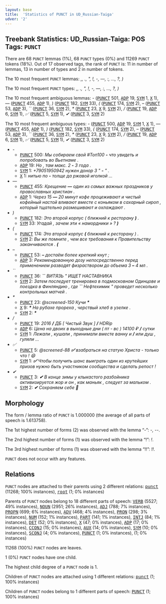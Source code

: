 ```yaml
---
layout: base
title:  'Statistics of PUNCT in UD_Russian-Taiga'
udver: '2'
---
```


## Treebank Statistics: UD_Russian-Taiga: POS Tags: `PUNCT`

There are 68 `PUNCT` lemmas (1%), 68 `PUNCT` types (0%) and 11269 `PUNCT` tokens (18%).
Out of 17 observed tags, the rank of `PUNCT` is: 11 in number of lemmas, 13 in number of types and 2 in number of tokens.

The 10 most frequent `PUNCT` lemmas: <em>,, ., ", !, -, —, :, ..., ?, )</em>

The 10 most frequent `PUNCT` types:  <em>,, ., ", !, -, —, :, ..., ?, )</em>

The 10 most frequent ambiguous lemmas: <em>-</em> (<tt><a href="ru_taiga-pos-PUNCT.html">PUNCT</a></tt> 501, <tt><a href="ru_taiga-pos-ADP.html">ADP</a></tt> 19, <tt><a href="ru_taiga-pos-SYM.html">SYM</a></tt> 1, <tt><a href="ru_taiga-pos-X.html">X</a></tt> 1), <em>—</em> (<tt><a href="ru_taiga-pos-PUNCT.html">PUNCT</a></tt> 455, <tt><a href="ru_taiga-pos-ADP.html">ADP</a></tt> 1), <em>)</em> (<tt><a href="ru_taiga-pos-PUNCT.html">PUNCT</a></tt> 182, <tt><a href="ru_taiga-pos-SYM.html">SYM</a></tt> 33), <em>(</em> (<tt><a href="ru_taiga-pos-PUNCT.html">PUNCT</a></tt> 174, <tt><a href="ru_taiga-pos-SYM.html">SYM</a></tt> 2), <em>–</em> (<tt><a href="ru_taiga-pos-PUNCT.html">PUNCT</a></tt> 53, <tt><a href="ru_taiga-pos-ADP.html">ADP</a></tt> 3), <em>``</em> (<tt><a href="ru_taiga-pos-PUNCT.html">PUNCT</a></tt> 36, <tt><a href="ru_taiga-pos-SYM.html">SYM</a></tt> 2), <em>*</em> (<tt><a href="ru_taiga-pos-PUNCT.html">PUNCT</a></tt> 23, <tt><a href="ru_taiga-pos-X.html">X</a></tt> 9, <tt><a href="ru_taiga-pos-SYM.html">SYM</a></tt> 2), <em>/</em> (<tt><a href="ru_taiga-pos-PUNCT.html">PUNCT</a></tt> 19, <tt><a href="ru_taiga-pos-ADP.html">ADP</a></tt> 6, <tt><a href="ru_taiga-pos-SYM.html">SYM</a></tt> 1), <em>✅</em> (<tt><a href="ru_taiga-pos-PUNCT.html">PUNCT</a></tt> 5, <tt><a href="ru_taiga-pos-SYM.html">SYM</a></tt> 1), <em>✔</em> (<tt><a href="ru_taiga-pos-PUNCT.html">PUNCT</a></tt> 3, <tt><a href="ru_taiga-pos-SYM.html">SYM</a></tt> 2)

The 10 most frequent ambiguous types:  <em>-</em> (<tt><a href="ru_taiga-pos-PUNCT.html">PUNCT</a></tt> 500, <tt><a href="ru_taiga-pos-ADP.html">ADP</a></tt> 19, <tt><a href="ru_taiga-pos-SYM.html">SYM</a></tt> 1, <tt><a href="ru_taiga-pos-X.html">X</a></tt> 1), <em>—</em> (<tt><a href="ru_taiga-pos-PUNCT.html">PUNCT</a></tt> 455, <tt><a href="ru_taiga-pos-ADP.html">ADP</a></tt> 1), <em>)</em> (<tt><a href="ru_taiga-pos-PUNCT.html">PUNCT</a></tt> 182, <tt><a href="ru_taiga-pos-SYM.html">SYM</a></tt> 33), <em>(</em> (<tt><a href="ru_taiga-pos-PUNCT.html">PUNCT</a></tt> 174, <tt><a href="ru_taiga-pos-SYM.html">SYM</a></tt> 2), <em>–</em> (<tt><a href="ru_taiga-pos-PUNCT.html">PUNCT</a></tt> 53, <tt><a href="ru_taiga-pos-ADP.html">ADP</a></tt> 3), <em>``</em> (<tt><a href="ru_taiga-pos-PUNCT.html">PUNCT</a></tt> 36, <tt><a href="ru_taiga-pos-SYM.html">SYM</a></tt> 2), <em>*</em> (<tt><a href="ru_taiga-pos-PUNCT.html">PUNCT</a></tt> 23, <tt><a href="ru_taiga-pos-X.html">X</a></tt> 9, <tt><a href="ru_taiga-pos-SYM.html">SYM</a></tt> 2), <em>/</em> (<tt><a href="ru_taiga-pos-PUNCT.html">PUNCT</a></tt> 19, <tt><a href="ru_taiga-pos-ADP.html">ADP</a></tt> 6, <tt><a href="ru_taiga-pos-SYM.html">SYM</a></tt> 1), <em>✅</em> (<tt><a href="ru_taiga-pos-PUNCT.html">PUNCT</a></tt> 5, <tt><a href="ru_taiga-pos-SYM.html">SYM</a></tt> 1), <em>✔</em> (<tt><a href="ru_taiga-pos-PUNCT.html">PUNCT</a></tt> 3, <tt><a href="ru_taiga-pos-SYM.html">SYM</a></tt> 2)


* <em>-</em>
  * <tt><a href="ru_taiga-pos-PUNCT.html">PUNCT</a></tt> 500: <em>Мы собираем свой #Топ100 <b>-</b> что увидеть и попробовать во Вьетнаме .</em>
  * <tt><a href="ru_taiga-pos-ADP.html">ADP</a></tt> 19: <em>Но , там макс. 2 <b>-</b> 3 года .</em>
  * <tt><a href="ru_taiga-pos-SYM.html">SYM</a></tt> 1: <em>+79051950942 нужен донор 3 " <b>-</b> " .</em>
  * <tt><a href="ru_taiga-pos-X.html">X</a></tt> 1: <em>нитью по <b>-</b> толще да ржавой иголкой ...</em>
* <em>—</em>
  * <tt><a href="ru_taiga-pos-PUNCT.html">PUNCT</a></tt> 455: <em>Крещение <b>—</b> один из самых важных праздников у православных христиан .</em>
  * <tt><a href="ru_taiga-pos-ADP.html">ADP</a></tt> 1: <em>Через 15 <b>—</b> 20 минут кофе процеживают и чистый кофейный настой вливают вместе с коньяком в сахарный сироп , который тщательно размешивают и охлаждают .</em>
* <em>)</em>
  * <tt><a href="ru_taiga-pos-PUNCT.html">PUNCT</a></tt> 182: <em>Это второй корпус ( ближний к ресторану <b>)</b> .</em>
  * <tt><a href="ru_taiga-pos-SYM.html">SYM</a></tt> 33: <em>Угадай , зачем эти « намордники » ? <b>)</b></em>
* <em>(</em>
  * <tt><a href="ru_taiga-pos-PUNCT.html">PUNCT</a></tt> 174: <em>Это второй корпус <b>(</b> ближний к ресторану ) .</em>
  * <tt><a href="ru_taiga-pos-SYM.html">SYM</a></tt> 2: <em>Вы же помните , чем все требования к Правительству заканчиваются . <b>(</b></em>
* <em>–</em>
  * <tt><a href="ru_taiga-pos-PUNCT.html">PUNCT</a></tt> 53: <em><b>–</b> достаём более крепкий кнут ;</em>
  * <tt><a href="ru_taiga-pos-ADP.html">ADP</a></tt> 3: <em>Рекомендованную дозу непосредственно перед применением разводят физраствором до объема 3 <b>–</b> 4 мл .</em>
* <em>``</em>
  * <tt><a href="ru_taiga-pos-PUNCT.html">PUNCT</a></tt> 36: <em><b>``</b> ВИТЯЗЬ " ИЩЕТ НАСТАВНИКА</em>
  * <tt><a href="ru_taiga-pos-SYM.html">SYM</a></tt> 2: <em>Затем последует тренировка в подмосковном Одинцове и поездка в Финляндию , где <b>``</b> Нефтехимик " проведет несколько контрольных матчей .</em>
* <em>*</em>
  * <tt><a href="ru_taiga-pos-PUNCT.html">PUNCT</a></tt> 23: <em>@screened-150 Кучи <b>*</b></em>
  * <tt><a href="ru_taiga-pos-X.html">X</a></tt> 9: <em><b>*</b> <b>*</b> <b>*</b> На рубахе прореха , черствый хлеб в узелке .</em>
  * <tt><a href="ru_taiga-pos-SYM.html">SYM</a></tt> 2: <em><b>*</b></em>
* <em>/</em>
  * <tt><a href="ru_taiga-pos-PUNCT.html">PUNCT</a></tt> 19: <em>2016 <b>/</b> ДБ [ Чистый Звук ] <b>/</b> HDRip</em>
  * <tt><a href="ru_taiga-pos-ADP.html">ADP</a></tt> 6: <em>Цена на двоих в выходные дни ( пт - вс ) 14100 ₽ <b>/</b> сутки</em>
  * <tt><a href="ru_taiga-pos-SYM.html">SYM</a></tt> 1: <em>Лежали , кушали , принимали вместе ванну и <b>/</b> или душ , гуляли ...</em>
* <em>✅</em>
  * <tt><a href="ru_taiga-pos-PUNCT.html">PUNCT</a></tt> 5: <em>@screened-88 <b>✅</b> взабраться на статую Христа - только что ! 😄</em>
  * <tt><a href="ru_taiga-pos-SYM.html">SYM</a></tt> 1: <em><b>✅</b> Чтобы получить шанс выиграть один из крутейших призов нужно быть участником сообщества и сделать репост !</em>
* <em>✔</em>
  * <tt><a href="ru_taiga-pos-PUNCT.html">PUNCT</a></tt> 3: <em><b>✔</b> В конце зимы у клыкастого разбойника активизируется жор и он , как маньяк , следует за мальком .</em>
  * <tt><a href="ru_taiga-pos-SYM.html">SYM</a></tt> 2: <em><b>✔</b> Сохраняем себе 📌</em>

## Morphology

The form / lemma ratio of `PUNCT` is 1.000000 (the average of all parts of speech is 1.613758).

The 1st highest number of forms (2) was observed with the lemma “-”: <em>-, --</em>.

The 2nd highest number of forms (1) was observed with the lemma “!”: <em>!</em>.

The 3rd highest number of forms (1) was observed with the lemma “!!”: <em>!!</em>.

`PUNCT` does not occur with any features.


## Relations

`PUNCT` nodes are attached to their parents using 2 different relations: <tt><a href="ru_taiga-dep-punct.html">punct</a></tt> (11268; 100% instances), <tt><a href="ru_taiga-dep-root.html">root</a></tt> (1; 0% instances)

Parents of `PUNCT` nodes belong to 18 different parts of speech: <tt><a href="ru_taiga-pos-VERB.html">VERB</a></tt> (5527; 49% instances), <tt><a href="ru_taiga-pos-NOUN.html">NOUN</a></tt> (2951; 26% instances), <tt><a href="ru_taiga-pos-ADJ.html">ADJ</a></tt> (788; 7% instances), <tt><a href="ru_taiga-pos-PROPN.html">PROPN</a></tt> (699; 6% instances), <tt><a href="ru_taiga-pos-ADV.html">ADV</a></tt> (468; 4% instances), <tt><a href="ru_taiga-pos-PRON.html">PRON</a></tt> (298; 3% instances), <tt><a href="ru_taiga-pos-NUM.html">NUM</a></tt> (152; 1% instances), <tt><a href="ru_taiga-pos-PART.html">PART</a></tt> (141; 1% instances), <tt><a href="ru_taiga-pos-INTJ.html">INTJ</a></tt> (84; 1% instances), <tt><a href="ru_taiga-pos-DET.html">DET</a></tt> (52; 0% instances), <tt><a href="ru_taiga-pos-X.html">X</a></tt> (47; 0% instances), <tt><a href="ru_taiga-pos-ADP.html">ADP</a></tt> (17; 0% instances), <tt><a href="ru_taiga-pos-CCONJ.html">CCONJ</a></tt> (15; 0% instances), <tt><a href="ru_taiga-pos-AUX.html">AUX</a></tt> (14; 0% instances), <tt><a href="ru_taiga-pos-SYM.html">SYM</a></tt> (10; 0% instances), <tt><a href="ru_taiga-pos-SCONJ.html">SCONJ</a></tt> (4; 0% instances), <tt><a href="ru_taiga-pos-PUNCT.html">PUNCT</a></tt> (1; 0% instances),  (1; 0% instances)

11268 (100%) `PUNCT` nodes are leaves.

1 (0%) `PUNCT` nodes have one child.

The highest child degree of a `PUNCT` node is 1.

Children of `PUNCT` nodes are attached using 1 different relations: <tt><a href="ru_taiga-dep-punct.html">punct</a></tt> (1; 100% instances)

Children of `PUNCT` nodes belong to 1 different parts of speech: <tt><a href="ru_taiga-pos-PUNCT.html">PUNCT</a></tt> (1; 100% instances)

